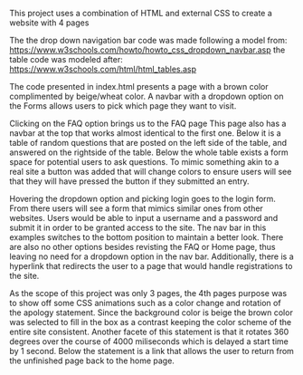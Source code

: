 This project uses a combination of HTML and external CSS to create a website with 4 pages

The the drop down navigation bar code was made following a model from: https://www.w3schools.com/howto/howto_css_dropdown_navbar.asp
the table code was modeled after: https://www.w3schools.com/html/html_tables.asp

The code presented in index.html presents a page with a brown color complimented by beige/wheat color.
A navbar with a dropdown option on the Forms allows users to pick which page they want to visit.

Clicking on the FAQ option brings us to the FAQ page
This page also has a navbar at the top that works almost identical to the first one.
Below it is a table of random questions that are posted on the left side of the table,
and answered on the rightside of the table.
Below the whole table exists a form space for potential users to ask questions.
To mimic something akin to a real site a button was added that will change colors
to ensure users will see that they will have pressed the button if they submitted an entry.

Hovering the dropdown option and picking login goes to the login form.
From there users will see a form that mimics similar ones from other websites.
Users would be able to input a username and a password and submit it in order to be granted
access to the site. The nav bar in this examples switches to the bottom position to maintain a better
look. There are also no other options besides revisting the FAQ or Home page, thus leaving no need
for a dropdown option in the nav bar. Additionally, there is a hyperlink that redirects the user to a
page that would handle registrations to the site.

As the scope of this project was only 3 pages, the 4th pages purpose was to show off some CSS animations
such as a color change and rotation of the apology statement. Since the background color is beige
the brown color was selected to fill in the box as a contrast keeping the color scheme of the entire site
consistent. Another facete of this statement is that it rotates 360 degrees over the course of 4000 miliseconds
which is delayed a start time by 1 second. Below the statement is a link that allows the user to return from the unfinished page
back to the home page.